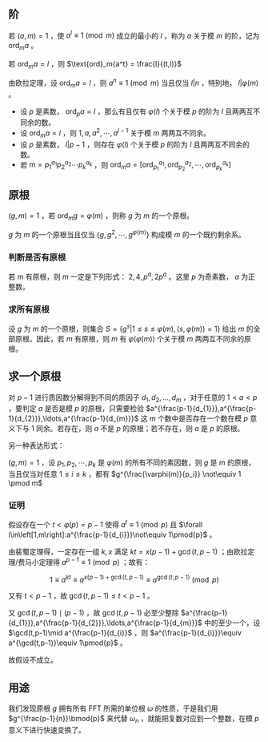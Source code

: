 ## 阶

若 $(a,m)=1$ ，使 $a^l \equiv 1 \pmod m$ 成立的最小的 $l$ ，称为 $a$ 关于模 $m$ 的阶，记为 $\text{ord}_ma$ 。

若 $\text{ord}_ma=l$ ，则 $\text{ord}_m{a^t} = \frac{l}{(t,l)}$ 

由欧拉定理，设 $\text{ord}_ma=l$ ，则 $a^n \equiv 1 \pmod m$ 当且仅当 $l | n$ ，特别地， $l | \varphi(m)$ 。

-   设 $p$ 是素数， $\text{ord}_pa=l$ ，那么有且仅有 $\varphi(l)$ 个关于模 $p$ 的阶为 $l$ 且两两互不同余的数。
-   设 $\text{ord}_ma=l$ ，则 $1, a, a^2, \cdots, a^{l-1}$ 关于模 $m$ 两两互不同余。
-   设 $p$ 是素数， $l|p-1$ ，则存在 $\varphi(l)$ 个关于模 $p$ 的阶为 $l$ 且两两互不同余的数。
-   若 $m=p_1^{a_1}p_2^{a_2}\cdots p_k^{a_k}$ ，则 $\text{ord}_ma = [\text{ord}_{p_1}^{a_1}, \text{ord}_{p_2}^{a_2}, \cdots, \text{ord}_{p_k}^{a_k}]$ 

## 原根

 $(g, m)=1$ ，若 $\text{ord}_mg = \varphi(m)$ ，则称 $g$ 为 $m$ 的一个原根。

 $g$ 为 $m$ 的一个原根当且仅当 $\{g, g^2, \cdots, g^{\varphi(m)}\}$ 构成模 $m$ 的一个既约剩余系。

### 判断是否有原根

若 $m$ 有原根，则 $m$ 一定是下列形式： $2, 4, p^a, 2p^a$ 。这里 $p$ 为奇素数， $a$ 为正整数。

### 求所有原根

设 $g$ 为 $m$ 的一个原根，则集合 $S = \{g^s | 1 \leq s \leq \varphi(m), (s, \varphi(m)) = 1\}$ 给出 $m$ 的全部原根。因此，若 $m$ 有原根，则 $m$ 有 $\varphi(\varphi(m))$ 个关于模 $m$ 两两互不同余的原根。

## 求一个原根

对 $p-1$ 进行质因数分解得到不同的质因子 $d_{1},d_{2},\ldots,d_{m}$ ，对于任意的 $1<a<p$ ，要判定 $a$ 是否是模 $p$ 的原根，只需要检验 $a^{\frac{p-1}{d_{1}}},a^{\frac{p-1}{d_{2}}},\ldots,a^{\frac{p-1}{d_{m}}}$ 这 $m$ 个数中是否存在一个数在模 $p$ 意义下与 $1$ 同余。若存在，则 $a$ 不是 $p$ 的原根；若不存在，则 $a$ 是 $p$ 的原根。

另一种表达形式：

 $(g,m) =1$ ，设 $p_1, p_2, \cdots, p_k$ 是 $\varphi(m)$ 的所有不同的素因数，则 $g$ 是 $m$ 的原根，当且仅当对任意 $1 \leq i \leq k$ ，都有 $g^{\frac{\varphi(m)}{p_i}} \not\equiv 1 \pmod m$ 

### 证明

假设存在一个 $t<\varphi(p)=p-1$ 使得 $a^t\equiv 1\pmod{p}$ 且 $\forall i\in\left[1,m\right]:a^{\frac{p-1}{d_{i}}}\not\equiv 1\pmod{p}$ 。

由裴蜀定理得，一定存在一组 $k,x$ 满足 $kt=x(p-1)+\gcd(t,p-1)$ ；由欧拉定理/费马小定理得 $a^{p-1}\equiv 1\pmod{p}$ ；故有：

$$
1\equiv a^{kt}\equiv a^{x(p-1)+\gcd(t,p-1)}\equiv a^{\gcd(t,p-1)}\pmod{p}
$$

又有 $t<p-1$ ，故 $\gcd(t,p-1)\leqslant t<p-1$ 。

又 $\gcd(t,p-1)\mid(p-1)$ ，故 $\gcd(t,p-1)$ 必至少整除 $a^{\frac{p-1}{d_{1}}},a^{\frac{p-1}{d_{2}}},\ldots,a^{\frac{p-1}{d_{m}}}$ 中的至少一个，设 $\gcd(t,p-1)\mid a^{\frac{p-1}{d_{i}}$ ，则 $a^{\frac{p-1}{d_{i}}}\equiv a^{\gcd(t,p-1)}\equiv 1\pmod{p}$ 。

故假设不成立。

## 用途

我们发现原根 $g$ 拥有所有 FFT 所需的单位根 $\omega$ 的性质，于是我们用 $g^{\frac{p-1}{n}}\bmod{p}$ 来代替 $\omega_{n}$ ，就能把复数对应到一个整数，在模 $p$ 意义下进行快速变换了。
